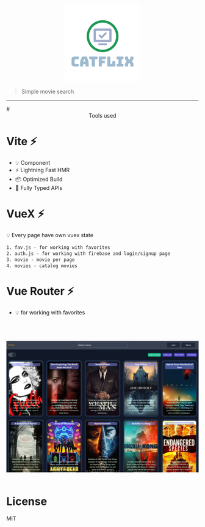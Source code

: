 <center>
<img src="https://raw.githubusercontent.com/Paracells/catflix/main/src/assets/logo.png" alt="Vite logo">

</center>

> Simple movie search

<hr/>
#<center>Tools used</center>

# Vite ⚡

- 💡 Component
- ⚡️ Lightning Fast HMR
- 📦 Optimized Build
- 🔑 Fully Typed APIs

# VueX ⚡

💡 Every page have own vuex state

```
1. fav.js - for working with favorites
2. auth.js - for working with firebase and login/signup page
3. movie - movie per page
4. movies - catalog movies
```

# Vue Router ⚡

- 💡 for working with favorites

<br/>
<br/>
<br/>
<center>
<img src="page.jpg">
</center>
<br/>

# License

MIT
